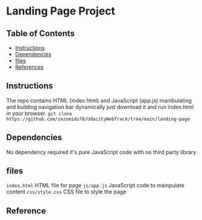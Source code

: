 # Landing Page Project

## Table of Contents

* [Instructions](#instructions)
* [Dependencies](#Dependencies)
* [files](#files)
* [References](#References)
## Instructions


The repo contains HTML (index.html) and JavaScript (app.js) manibulating and building navigation bar dynamically
just download it and run index.html in your browser.
`git clone https://github.com/zezomido78/UdacityWebTrack/tree/main/landing-page`

## Dependencies

No dependency required it's pure JavaScript code with no third party library
## files
`index.html` HTML file for page
`js/app.js` JavaScript code to mainpulate content
`css/style.css` CSS file to style the page 
## Reference
